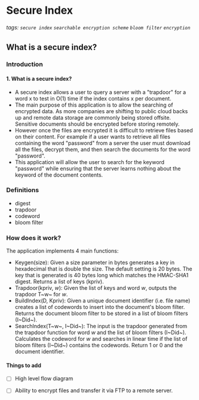 # Secure Index

###### tags: `secure index` `searchable encryption scheme` `bloom filter` `encryption`

## What is a secure index?

### Introduction

#### 1. What is a secure index?
   - A secure index allows a user to query a server with a "trapdoor" for a word x to test in O(1) time if the index contains x per document. 
   - The main purpose of this application is to allow the searching of encrypted data. As more companies are shifting to public cloud backs up and remote data storage are commonly being stored offsite. Sensitive documents should be encrypted before storing remotely.
   - However once the files are encrypted it is difficult to retrieve files based on their content. For example if a user wants to retrieve all files containing the word "password" from a server the user must download all the files, decrypt them, and then search the documents for the word "password".
   - This application will allow the user to search for the keyword "password" while ensuring that the server learns nothing about the keyword of the document contents.

### Definitions
- digest
- trapdoor
- codeword
- bloom filter
  
### How does it work?

The application implements 4 main functions:
- Keygen(size): Given a size parameter in bytes generates a key in hexadecimal that is double the size. The default setting is 20 bytes. The key that is generated is 40 bytes long which matches the HMAC-SHA1 digest. Returns a list of keys (kpriv).
- Trapdoor(kpriv, *w*): Given the list of keys and word *w*, outputs the trapdoor T~w~ for *w*. 
- BuildIndex(D, Kpriv): Given a unique document identifier (i.e. file name) creates a list of codewords to insert into the document's bloom filter. Returns the document bloom filter to be stored in a list of bloom filters (I~Did~).
- SearchIndex(T~w~, I~Did~): The input is the trapdoor generated from the trapdoor function for word *w* and the list of bloom filters (I~Did~). Calculates the codeword for *w* and searches in linear time if the list of bloom filters (I~Did~) contains the codewords. Return 1 or 0 and the document identifier.

#### Things to add
- [ ] High level flow diagram
- [ ] Ability to encrypt files and transfer it via FTP to a remote server.

